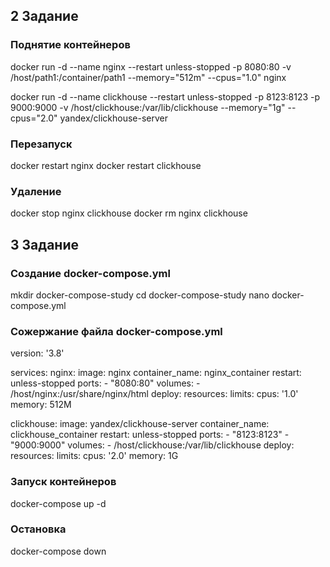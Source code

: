 ## 2 Задание

### Поднятие контейнеров

docker run -d   --name nginx   --restart unless-stopped   -p 8080:80   -v /host/path1:/container/path1   --memory="512m" --cpus="1.0"   nginx

docker run -d   --name clickhouse   --restart unless-stopped   -p 8123:8123 -p 9000:9000   -v /host/clickhouse:/var/lib/clickhouse   --memory="1g" --cpus="2.0"   yandex/clickhouse-server

### Перезапуск 

docker restart nginx
docker restart clickhouse

### Удаление

docker stop nginx clickhouse
docker rm nginx clickhouse

## 3 Задание

### Создание docker-compose.yml

mkdir docker-compose-study
cd docker-compose-study
nano docker-compose.yml

### Сожержание файла docker-compose.yml

version: '3.8'

services:
  nginx:
    image: nginx
    container_name: nginx_container
    restart: unless-stopped
    ports:
      - "8080:80"
    volumes:
      - /host/nginx:/usr/share/nginx/html
    deploy:
      resources:
        limits:
          cpus: '1.0'
          memory: 512M

  clickhouse:
    image: yandex/clickhouse-server
    container_name: clickhouse_container
    restart: unless-stopped
    ports:
      - "8123:8123"
      - "9000:9000"
    volumes:
      - /host/clickhouse:/var/lib/clickhouse
    deploy:
      resources:
        limits:
          cpus: '2.0'
          memory: 1G

### Запуск контейнеров

docker-compose up -d

### Остановка
docker-compose down
